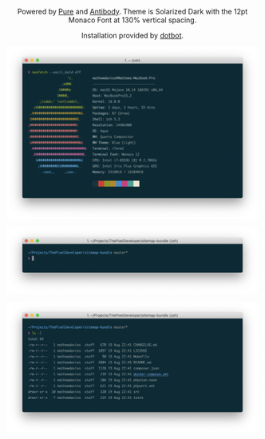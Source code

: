 <p align="center">Powered by <a href="https://github.com/sindresorhus/pure">Pure</a> and <a href="https://getantibody.github.io">Antibody</a>. Theme is Solarized Dark with the 12pt Monaco Font at 130% vertical spacing.</p>
<p align="center">Installation provided by <a href="https://github.com/anishathalye/dotbot">dotbot</a>.</p>


<p align="center"><img width="700" src="screenshot-01.png" alt="Neofetch output in the solarized dark theme"></p>
<p align="center"><img width="700" src="screenshot-02.png" alt="Git repository with the branch name and status after the path"></p>
<p align="center"><img width="700" src="screenshot-03.png" alt="Output of ls -l"></p>
